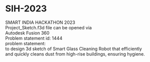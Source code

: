 # SIH-2023
SMART INDIA HACKATHON 2023 <br />
Project_Sketch.f3d file can be opened via <br />
Autodesk Fusion 360 <br />
Problem statement id: 1444 <br />
problem statement: <br />
to design 3d sketch of Smart Glass Cleaning Robot that efficiently <br />
and quickly cleans dust from high-rise buildings, 
ensuring hygiene. <br />
